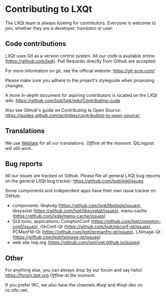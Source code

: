 Contributing to LXQt
====================

The LXQt team is always looking for contributors. Everyone is welcome to join,
whether they are a developer, translator or user.


Code contributions
------------------

LXQt uses Git as a version control system. All our code is available online (https://github.com/lxqt).
Pull Requests directly from Github are accepted.

For more information on git, see the official website:
  https://git-scm.com/

Please make sure you adhere to the project's styleguide when proposing changes.

A more in-depth document for aspiring contributors is located on the LXQt wiki:
  https://github.com/lxqt/lxqt/wiki/Contributing-code

Also see Github's guide on Contributing to Open Source:
  https://guides.github.com/activities/contributing-to-open-source/


Translations
------------

We use [Weblate](https://weblate.lxqt.org) for all our translations. *Offline at the moment*. 
QtLinguist will still work.



Bug reports
-----------

All our issues are tracked on Github.
Please file all general LXQt bug reports on the general LXQt bug tracker:
  https://github.com/lxqt/lxqt/issues.

Some components and independent apps have their own issue tracker on GitHub:
* components: libqtxdg (https://github.com/lxqt/libqtxdg/issues),
  libsysstat (https://github.com/lxqt/libsysstat/issues),
  menu-cache (https://github.com/lxde/menu-cache/issues)
* GUI tools, applications: ComptonConf (https://github.com/lxqt/compton-conf/issues),
  ObConf-Qt (https://github.com/lxqt/obconf-qt/issues),
  PCManFM-Qt (https://github.com/lxqt/pcmanfm-qt/issues),
  LXImage-Qt (https://github.com/lxqt/lximage-qt/issues)
* web site lxqt.org (https://github.com/lxqt/lxqt.github.io/issues)


Other
-----

For anything else, you can always drop by our forum and say hello!
  https://forum.lxqt.org *Offline at the moment*. 

If you prefer IRC, we also have the channels #lxqt and #lxqt-dev on irc.oftc.net.
